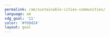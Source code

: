 ```yaml
---
permalink: /am/sustainable-cities-communities/
language: am
sdg_goal: '11'
color: '#fd9d24'
layout: goal
---
```



